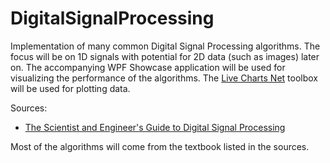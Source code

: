 # DigitalSignalProcessing
Implementation of many common Digital Signal Processing algorithms. The focus will be on 1D signals with potential for 2D data (such as images) later on. The accompanying WPF Showcase application will be used for visualizing the performance of the algorithms. The [Live Charts Net](https://lvcharts.net/) toolbox will be used for plotting data.

Sources:
- [The Scientist and Engineer's Guide to Digital Signal Processing](https://www.analog.com/en/education/education-library/scientist_engineers_guide.html#Foundations)

Most of the algorithms will come from the textbook listed in the sources.
